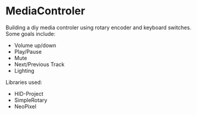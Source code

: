 # MediaControler
Building a diy media controler using rotary encoder and keyboard switches. Some goals include:

 - Volume up/down
 - Play/Pause
 - Mute
 - Next/Previous Track
 - Lighting


Libraries used:
 - HID-Project
 - SimpleRotary
 - NeoPixel
